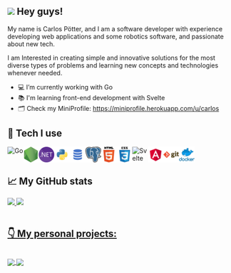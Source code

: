 ## <img src="https://media.giphy.com/media/hvRJCLFzcasrR4ia7z/giphy.gif" width="25px"> Hey guys! 

My name is Carlos Pötter, and I am a software developer with experience developing web applications and some robotics software, and passionate about new tech.

I am Interested in creating simple and innovative solutions for the most diverse types of problems and learning new concepts and technologies whenever needed.

- 💻 I’m currently working with Go
- 📚 I'm learning front-end development with Svelte
- 🗂️ Check my MiniProfile: https://miniprofile.herokuapp.com/u/carlos

## 🔧 Tech I use

<img align="left" alt="Go" width="35px" src="https://user-images.githubusercontent.com/43349953/148307706-66eb0fed-1130-4bd8-88d1-f1e745a6e575.png"/>
<img align="left" alt="Node.js" width="35px" src="https://raw.githubusercontent.com/github/explore/80688e429a7d4ef2fca1e82350fe8e3517d3494d/topics/nodejs/nodejs.png"/>
<img align="left" alt=".NET" width="35px" src="https://raw.githubusercontent.com/github/explore/93d8a67084f94b2a444e510199a6e7622e5b09a3/topics/dotnet/dotnet.png" />
<img align="left" alt="Python" width="35px" src="https://raw.githubusercontent.com/github/explore/80688e429a7d4ef2fca1e82350fe8e3517d3494d/topics/python/python.png" />
<img align="left" alt="SQL Server" width="35px" src="https://raw.githubusercontent.com/github/explore/80688e429a7d4ef2fca1e82350fe8e3517d3494d/topics/sql/sql.png" />
<img align="left" alt="Postgres" width="35px" src="https://raw.githubusercontent.com/github/explore/80688e429a7d4ef2fca1e82350fe8e3517d3494d/topics/postgresql/postgresql.png" />
<img align="left" alt="HTML" width="35px" src="https://raw.githubusercontent.com/github/explore/80688e429a7d4ef2fca1e82350fe8e3517d3494d/topics/html/html.png"/>
<img align="left" alt="CSS" width="35px" src="https://raw.githubusercontent.com/github/explore/80688e429a7d4ef2fca1e82350fe8e3517d3494d/topics/css/css.png"/>
<img align="left" alt="Svelte" width="35px" src="https://avatars.githubusercontent.com/u/23617963?s=200&v=4"/>
<img align="left" alt="Angular" width="35px" src="https://raw.githubusercontent.com/github/explore/80688e429a7d4ef2fca1e82350fe8e3517d3494d/topics/angular/angular.png" />
<img align="left" alt="Git" width="35px" src="https://raw.githubusercontent.com/github/explore/80688e429a7d4ef2fca1e82350fe8e3517d3494d/topics/git/git.png" />
<img align="left" alt="Docker" width="35px" src="https://raw.githubusercontent.com/github/explore/80688e429a7d4ef2fca1e82350fe8e3517d3494d/topics/docker/docker.png" />


<br />
<br />

## 📈 My GitHub stats

 <div>
  <a href="https://github.com/carlospotter">
  <img height="180em" src="https://github-readme-stats.vercel.app/api?username=carlospotter&show_icons=true&title_color=ffffff&text_color=c9cacc&icon_color=2bbc8a&bg_color=1d1f21&langs_count=8&include_all_commits=true&count_private=true"/>
  <img height="180em" src="https://github-readme-stats.vercel.app/api/top-langs/?username=carlospotter&hide=jupyter%20notebook,cmake,tex&layout=compact&langs_count=6&title_color=ffffff&text_color=c9cacc&icon_color=2bbc8a&bg_color=1d1f21"/>
</div>

<br />

## 👇 My personal projects:
<br />
  
<div>
<a href="https://github.com/carlospotter/MiniProfile">
  <img height="150em" align="center" src="https://github-readme-stats.vercel.app/api/pin/?username=carlospotter&repo=MiniProfile&title_color=ffffff&text_color=c9cacc&icon_color=2bbc8a&bg_color=1d1f21" />
</a>

<a href="https://github.com/carlospotter/ita_navigation">
  <img height="150em" align="center" src="https://github-readme-stats.vercel.app/api/pin/?username=carlospotter&repo=ita_navigation&title_color=ffffff&text_color=c9cacc&icon_color=2bbc8a&bg_color=1d1f21" />
</a> 
<div>
